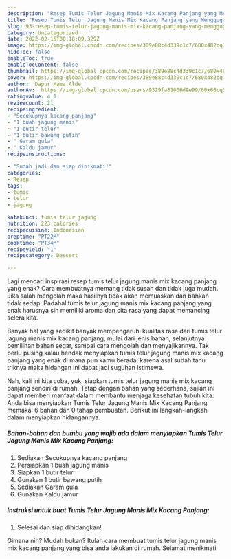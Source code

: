 ```yaml
---
description: "Resep Tumis Telur Jagung Manis Mix Kacang Panjang yang Menggugah Selera"
title: "Resep Tumis Telur Jagung Manis Mix Kacang Panjang yang Menggugah Selera"
slug: 93-resep-tumis-telur-jagung-manis-mix-kacang-panjang-yang-menggugah-selera
category: Uncategorized
date: 2022-02-15T00:18:09.329Z
image: https://img-global.cpcdn.com/recipes/389e88c4d339c1c7/680x482cq70/tumis-telur-jagung-manis-mix-kacang-panjang-foto-resep-utama.jpg
hideToc: false
enableToc: true
enableTocContent: false
thumbnail: https://img-global.cpcdn.com/recipes/389e88c4d339c1c7/680x482cq70/tumis-telur-jagung-manis-mix-kacang-panjang-foto-resep-utama.jpg
cover: https://img-global.cpcdn.com/recipes/389e88c4d339c1c7/680x482cq70/tumis-telur-jagung-manis-mix-kacang-panjang-foto-resep-utama.jpg
author:  Dapur Mama Alde
authorAv:  https://img-global.cpcdn.com/users/9329fa81006d9e99/60x60cq50/avatar.jpg
ratingvalue: 4.1
reviewcount: 21
recipeingredient:
- "Secukupnya kacang panjang"
- "1 buah jagung manis"
- "1 butir telur"
- "1 butir bawang putih"
- " Garam gula"
- " Kaldu jamur"
recipeinstructions:

- "Sudah jadi dan siap dinikmati!"
categories:
- Resep
tags:
- tumis
- telur
- jagung

katakunci: tumis telur jagung 
nutrition: 223 calories
recipecuisine: Indonesian
preptime: "PT22M"
cooktime: "PT34M"
recipeyield: "1"
recipecategory: Dessert

---
```



Lagi mencari inspirasi resep tumis telur jagung manis mix kacang panjang yang enak? Cara membuatnya memang tidak susah dan tidak juga mudah. Jika salah mengolah maka hasilnya tidak akan memuaskan dan bahkan tidak sedap. Padahal tumis telur jagung manis mix kacang panjang yang enak harusnya sih memiliki aroma dan cita rasa yang dapat memancing selera kita.


Banyak hal yang sedikit banyak mempengaruhi kualitas rasa dari tumis telur jagung manis mix kacang panjang, mulai dari jenis bahan, selanjutnya pemilihan bahan segar, sampai cara mengolah dan menyajikannya. Tak perlu pusing kalau hendak menyiapkan tumis telur jagung manis mix kacang panjang yang enak di mana pun kamu berada, karena asal sudah tahu triknya maka hidangan ini dapat jadi suguhan istimewa.




Nah, kali ini kita coba, yuk, siapkan tumis telur jagung manis mix kacang panjang sendiri di rumah. Tetap dengan bahan yang sederhana, sajian ini dapat memberi manfaat dalam membantu menjaga kesehatan tubuh kita. Anda bisa menyiapkan Tumis Telur Jagung Manis Mix Kacang Panjang memakai 6 bahan dan 0 tahap pembuatan. Berikut ini langkah-langkah dalam menyiapkan hidangannya.

<!--inarticleads1-->

##### Bahan-bahan dan bumbu yang wajib ada dalam menyiapkan Tumis Telur Jagung Manis Mix Kacang Panjang:

1. Sediakan Secukupnya kacang panjang
1. Persiapkan 1 buah jagung manis
1. Siapkan 1 butir telur
1. Gunakan 1 butir bawang putih
1. Sediakan  Garam gula
1. Gunakan  Kaldu jamur




<!--inarticleads2-->

##### Instruksi untuk buat Tumis Telur Jagung Manis Mix Kacang Panjang:


1. Selesai dan siap dihidangkan!



Gimana nih? Mudah bukan? Itulah cara membuat tumis telur jagung manis mix kacang panjang yang bisa anda lakukan di rumah. Selamat menikmati
